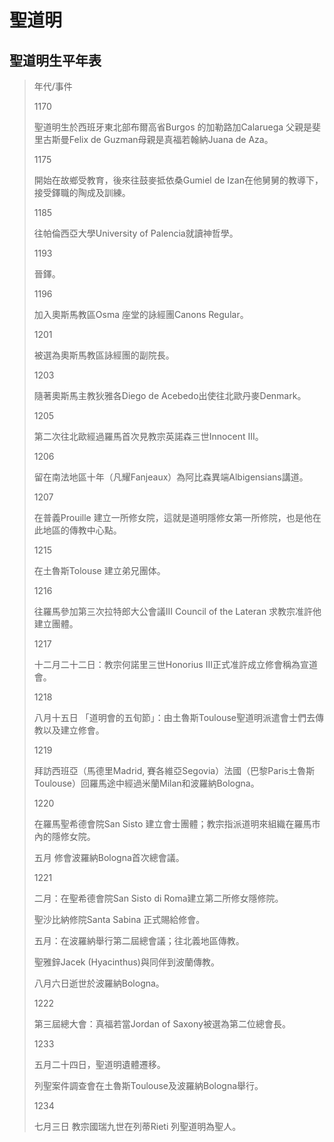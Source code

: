 聖道明
=========
聖道明生平年表 
-------
>年代/事件
>
>1170
>
>聖道明生於西班牙東北部布爾高省Burgos 的加勒路加Calaruega 父親是斐里古斯曼Felix de Guzman母親是真福若翰納Juana de Aza。
>
>1175
>	
>開始在故鄉受教育，後來往鼓麥抵依桑Gumiel de Izan在他舅舅的教導下，接受鐸職的陶成及訓練。
>
>1185
>	
>往帕倫西亞大學University of Palencia就讀神哲學。
>
>1193	
>
>晉鐸。
>
>1196
>	
>加入奧斯馬教區Osma 座堂的詠經團Canons Regular。
>
>1201
>	
>被選為奧斯馬教區詠經團的副院長。
>
>1203	
>
>隨著奧斯馬主教狄雅各Diego de Acebedo出使往北歐丹麥Denmark。
>
>1205
>	
>第二次往北歐經過羅馬首次見教宗英諾森三世Innocent III。
>
>1206
>	
>留在南法地區十年（凡耀Fanjeaux）為阿比森異端Albigensians講道。
>
>1207
>	
>在普義Prouille 建立一所修女院，這就是道明隱修女第一所修院，也是他在此地區的傳教中心點。
>
>1215
>	
>在土魯斯Tolouse 建立弟兄團体。
>
>1216
>	
>往羅馬參加第三次拉特郎大公會議III Council of the Lateran 求教宗准許他建立團體。
>
>1217
>	
>十二月二十二日：教宗何諾里三世Honorius III正式准許成立修會稱為宣道會。
>
>1218
>	
>八月十五日 「道明會的五旬節」：由土魯斯Toulouse聖道明派遣會士們去傳教以及建立修會。
>
>1219
>	
>拜訪西班亞（馬德里Madrid, 賽各維亞Segovia）法國（巴黎Paris土魯斯Toulouse）回羅馬途中經過米蘭Milan和波羅納Bologna。
>
>1220
>	
>在羅馬聖希德會院San Sisto 建立會士團體；教宗指派道明來組織在羅馬市內的隱修女院。
>
>五月 修會波羅納Bologna首次總會議。
>
>1221
>	
>二月：在聖希德會院San Sisto di Roma建立第二所修女隱修院。
>
>聖沙比納修院Santa Sabina 正式賜給修會。
>
>五月：在波羅納舉行第二屆總會議；往北義地區傳教。
>
>聖雅鋅Jacek (Hyacinthus)與同伴到波蘭傳教。
>
>八月六日逝世於波羅納Bologna。
>
>1222
>	
>第三屆總大會：真福若當Jordan of Saxony被選為第二位總會長。
>
>1233
>	
>五月二十四日，聖道明遺體遷移。
>
>列聖案件調查會在土魯斯Toulouse及波羅納Bologna舉行。
>
>1234
>	
>七月三日 教宗國瑞九世在列蒂Rieti 列聖道明為聖人。